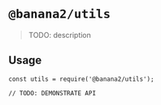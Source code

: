 # `@banana2/utils`

> TODO: description

## Usage

```
const utils = require('@banana2/utils');

// TODO: DEMONSTRATE API
```
